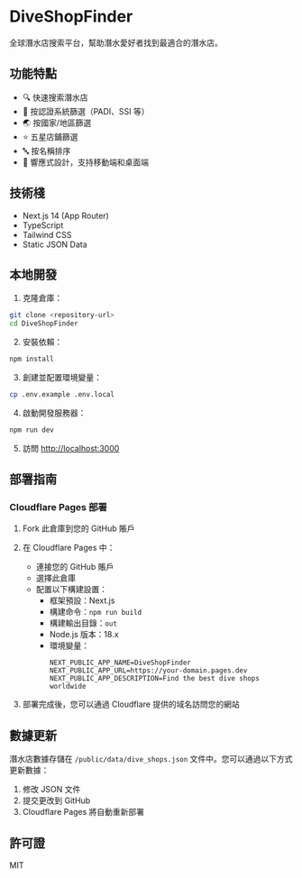 # DiveShopFinder

全球潛水店搜索平台，幫助潛水愛好者找到最適合的潛水店。

## 功能特點

- 🔍 快速搜索潛水店
- 🏢 按認證系統篩選（PADI、SSI 等）
- 🌏 按國家/地區篩選
- ⭐ 五星店鋪篩選
- 🔤 按名稱排序
- 📱 響應式設計，支持移動端和桌面端

## 技術棧

- Next.js 14 (App Router)
- TypeScript
- Tailwind CSS
- Static JSON Data

## 本地開發

1. 克隆倉庫：
```bash
git clone <repository-url>
cd DiveShopFinder
```

2. 安裝依賴：
```bash
npm install
```

3. 創建並配置環境變量：
```bash
cp .env.example .env.local
```

4. 啟動開發服務器：
```bash
npm run dev
```

5. 訪問 [http://localhost:3000](http://localhost:3000)

## 部署指南

### Cloudflare Pages 部署

1. Fork 此倉庫到您的 GitHub 賬戶

2. 在 Cloudflare Pages 中：
   - 連接您的 GitHub 賬戶
   - 選擇此倉庫
   - 配置以下構建設置：
     - 框架預設：Next.js
     - 構建命令：`npm run build`
     - 構建輸出目錄：`out`
     - Node.js 版本：18.x
     - 環境變量：
       ```
       NEXT_PUBLIC_APP_NAME=DiveShopFinder
       NEXT_PUBLIC_APP_URL=https://your-domain.pages.dev
       NEXT_PUBLIC_APP_DESCRIPTION=Find the best dive shops worldwide
       ```

3. 部署完成後，您可以通過 Cloudflare 提供的域名訪問您的網站

## 數據更新

潛水店數據存儲在 `/public/data/dive_shops.json` 文件中。您可以通過以下方式更新數據：

1. 修改 JSON 文件
2. 提交更改到 GitHub
3. Cloudflare Pages 將自動重新部署

## 許可證

MIT 